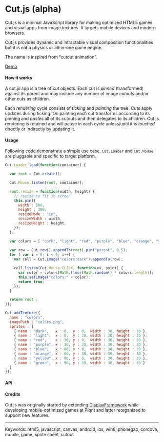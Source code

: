 # Cut.js (alpha)

Cut.js is a minimal JavaScript library for making optimized HTML5 games and visual apps from image textures. It targets mobile devices and modern browsers.

Cut.js provides dynamic and intractable visual composition functionalities but it is not a physics or all-in-one game engine.

The name is inspired from "cutout animation".

[Demo](http://piqnt.github.io/cut.js/examples/sandbox/)


#### How it works

A cut.js app is a tree of *cut* objects.
Each cut is *pinned* (transformed) against its parent and may include any number of image *cutouts* and/or other cuts as children.

Each *rendering* cycle consists of *ticking* and *painting* the tree.
Cuts apply updates during ticking. On painting each cut transforms according to its pinning and *pastes* all of its cutouts and then delegates to its children.
Cut.js rendering is retained and will pause in each cycle unless/until it is *touched* directly or indirectly by updating it.

#### Usage

Following code demonstrate a simple use case. `Cut.Loader` and `Cut.Mouse` are pluggable and specific to target platform.


```js
Cut.Loader.load(function(container) {

  var root = Cut.create();

  Cut.Mouse.listen(root, container);

  root.resize = function(width, height) {
    // resize to fit in screen
    this.pin({
      width : 500,
      height : 300,
      resizeMode : "in",
      resizeWidth : width,
      resizeHeight : height,
    });
  };

  var colors = [ "dark", "light", "red", "purple", "blue", "orange", "yellow", "green" ];
    
  var row = Cut.row().appendTo(root).pin("parent", 0.5);
  for ( var i = 0; i < 9; i++) {
    var cell = Cut.image("colors:dark").appendTo(row);

    cell.listen(Cut.Mouse.CLICK, function(ev, point) {
      var color = colors[Math.floor(Math.random() * colors.length)];
      this.setImage("colors:" + color);
      return true;
    });
  }

  return root ;
});

Cut.addTexture({
  name : "colors",
  imagePath : "colors.png",
  sprites : [
    { name : "dark",   x : 0,  y : 0,  width : 30, height : 30 },
    { name : "light",  x : 0,  y : 30, width : 30, height : 30 },
    { name : "red",    x : 30, y : 0,  width : 30, height : 30 },
    { name : "purple", x : 30, y : 30, width : 30, height : 30 },
    { name : "blue",   x : 60, y : 0,  width : 30, height : 30 },
    { name : "orange", x : 60, y : 30, width : 30, height : 30 },
    { name : "yellow", x : 90, y : 0,  width : 30, height : 30 },
    { name : "green",  x : 90, y : 30, width : 30, height : 30 }
  ]
});
```

#### API

#### Credits

Cut.js was originally started by extending [DisplayFramework](https://github.com/phonegap/phonegap-app-fast-canvas/blob/master/Android/assets/www/DisplayFramework.js) while developing mobile-optimized games at Piqnt and latter reorganized to support new features.

-----

Keywords: html5, javascript, canvas, android, ios, win8, phonegap, cordova, mobile, game, sprite sheet, cutout
